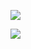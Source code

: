 <p><em><img src="https://github.com/Lauriacunia/Lauriacunia/assets/63796774/e0a0555b-8e38-4bc9-b7b8-f85b654f223f">  
</em></p>
<p><em><img src="https://github.com/Lauriacunia/Lauriacunia/assets/63796774/9f649a6a-33e6-44d2-b18f-e5244a4cca7c">  
</em></p>

